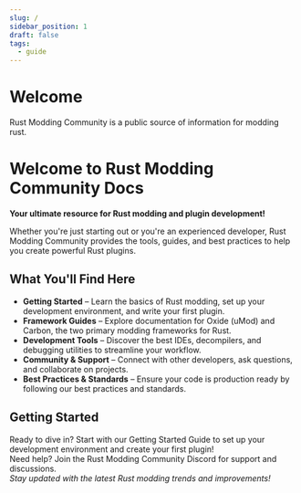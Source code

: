 ```yaml
---
slug: /
sidebar_position: 1
draft: false
tags:
  - guide
---
```


# Welcome

Rust Modding Community is a public source of information for modding rust.  

# Welcome to Rust Modding Community Docs

**Your ultimate resource for Rust modding and plugin development!**  

Whether you're just starting out or you're an experienced developer, Rust Modding Community provides the tools, guides, and best practices to help you create powerful Rust plugins.  
## What You'll Find Here
- **Getting Started** – Learn the basics of Rust modding, set up your development environment, and write your first plugin.  
- **Framework Guides** – Explore documentation for Oxide (uMod) and Carbon, the two primary modding frameworks for Rust.  
- **Development Tools** – Discover the best IDEs, decompilers, and debugging utilities to streamline your workflow.  
- **Community & Support** – Connect with other developers, ask questions, and collaborate on projects.  
- **Best Practices & Standards** – Ensure your code is production ready by following our best practices and standards.  
## Getting Started
Ready to dive in? Start with our Getting Started Guide to set up your development environment and create your first plugin!  
Need help? Join the Rust Modding Community Discord for support and discussions.  
*Stay updated with the latest Rust modding trends and improvements!*  